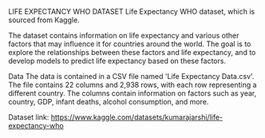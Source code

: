 LIFE EXPECTANCY WHO DATASET
Life Expectancy WHO dataset, which is sourced from Kaggle.

The dataset contains information on life expectancy and various other factors that may influence it for countries around the world. The goal is to explore the relationships between these factors and life expectancy, and to develop models to predict life expectancy based on these factors.

Data
The data is contained in a CSV file named 'Life Expectancy Data.csv'. The file contains 22 columns and 2,938 rows, with each row representing a different country. The columns contain information on factors such as year, country, GDP, infant deaths, alcohol consumption, and more.

Dataset link: https://www.kaggle.com/datasets/kumarajarshi/life-expectancy-who
